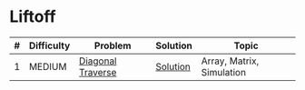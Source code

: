 # Liftoff

| # | Difficulty | Problem | Solution | Topic |
|---|------------|---------|----------|--------|
| 1 | MEDIUM | [Diagonal Traverse](https://leetcode.com/problems/diagonal-traverse) | [Solution](../coding/datastructures/arrays/DiagonalTraverse.java) | Array, Matrix, Simulation |
